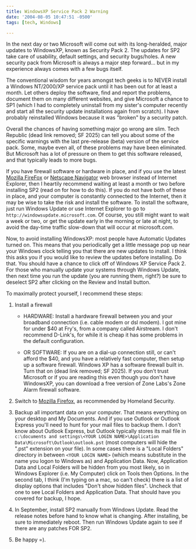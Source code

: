 ```yaml
---
title: WindowsXP Service Pack 2 Warning
date: '2004-08-05 10:47:51 -0500'
tags: [tech, Windows]

---
```


In the next day or two Microsoft will come out with its long-heralded, major
updates to WindowsXP, known as Security Pack 2. The updates for SP2 take care of
usability, default settings, and security bugs/holes. A new security pack from
Microsoft is always a major step forward&hellip; but in my experience always
comes with a few bugs itself.

<!-- truncate -->

The conventional wisdom for years amongst tech geeks is to NEVER install a
Windows NT/2000/XP service pack until it has been out for at least a month. Let
others deploy the software, find and report the problems, document them on many
different websites, and give Microsoft a chance to SP1 (which I had to
completely uninstall from my sister's computer recently and start all the
security update installations again from scratch). I have probably reinstalled
Windows because it was "broken" by a security patch.

Overall the chances of having something major go wrong are slim. Tech Republic
(dead link removed; SF 2025) can tell you about some of the specific warnings
with the last pre-release (beta) version of the service pack. Some, maybe even
all, of these problems may have been eliminated. But Microsoft has a lot of
pressure on them to get this software released, and that typically leads to more
bugs.

If you have firewall software or hardware in place, and if you use the latest
[Mozilla FireFox](https://www.mozilla.org) or [Netscape
Navigator](https://en.wikipedia.org/wiki/Netscape_Navigator) web browser instead
of Internet Explorer, then I heartily recommend waiting at least a month or two
before installing SP2 (read on for how to do this). If you do not have both of
these in place, and your computer is constantly connected to the Internet, then
it may be wise to take the risk and install the software. To install the
software, just run Windows Update or use Internet Explorer to go to
`http://windowsupdate.microsoft.com`. Of course, you still might want to wait a
week or two, or get the update early in the morning or late at night, to avoid
the day-time traffic slow-down that will occur at microsoft.com.

Now, to avoid installing WindowsXP: most people have Automatic Updates turned
on. This means that you periodically get a little message pop up near your
Windows clock telling you that there are new updates to install. I think this
asks you if you would like to review the updates before installing. Do that. You
should have a chance to click off of Windows XP Service Pack 2. For those who
manually update your systems through Windows Update, then next time you run the
update (you are running them, right?) be sure to deselect SP2 after clicking on
the Review and Install button.

To maximally protect yourself, I recommend these steps:

1. Install a firewall
   * HARDWARE: Install a hardware firewall between you and your broadband
     connection (i.e. cable modem or dsl modem). I got mine for under $40 at
     Fry's, from a company called Airstream. I don't recommend D-Link's, for
     while it is cheap it has some problems in the default configuration.

   * OR SOFTWARE: If you are on a dial-up connection still, or can't afford the
     $40, and you have a relatively fast computer, then setup up a software
     firewall. Windows XP has a software firewall built in.
     Turn that on (dead link removed; SF 2025). If you don't trust Microsoft or if you are reading this
     even though you don't have WindowsXP, you can download a free version of
     Zone Labs's Zone Alarm firewall software.

2. Switch to [Mozilla
      Firefox](https://www.mozilla.org/products/firefox/switch.html), as
      recommended by Homeland Security.

3. Backup all important data on your computer. That means everything on your
   desktop and My Documents. And if you use Outlook or Outlook Express you'll
   need to hunt for your mail files to backup them. I don't know about Outlook
   Express, but Outlook typically stores its mail file in `c:\documents and
   settings\<YOUR LOGIN NAME>\Application
   Data\Microsoft\Outlook\outlook.pst` (most computers will hide the ".pst"
   extension on your file). In some cases there is a "Local Folders" directory
   in between `<YOUR LOGIN NAME>` (which means substitute in the name you
   logon to Windows as) and Application Data. Now, Application Data and Local
   Folders will be hidden from you most likely, so in Windows Explorer (i.e. My
   Computer) click on Tools then Options. In the second tab, I think (I'm typing
   on a mac, so can't check) there is a list of display options that includes
   "Don't show hidden files". Uncheck that one to see Local Folders and
   Application Data. That should have you covered for backup, I hope.
4. In September, install SP2 manually from Windows Update. Read the release
   notes before hand to know what is changing. After installing, be sure to
   immediately reboot. Then run Windows Update again to see if there are any
   patches FOR SP2.
5. Be happy =).
